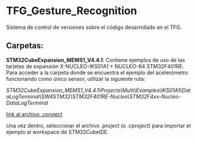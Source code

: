 # TFG_Gesture_Recognition
Sistema de control de versiones sobre el código desarrollado en el TFG.

## Carpetas:

**STM32CubeExpansion_MEMS1_V4.4.1**: Contiene ejemplos de uso de las tarjetas de expansión X-NUCLEO-IKS01A1 + NUCLEO-64 STM32F401RE.
Para acceder a la carpeta donde se encuentra el ejemplo del acelerómetro funcionando como único sensor, utilizar la siguiente ruta:

*STM32CubeExpansion_MEMS1_V4.4.1\Projects\Multi\Examples\IKS01A1\DataLogTerminal\SW4STM32\STM32F401RE-Nucleo\STM32F4xx-Nucleo-DataLogTerminal*

[link al archivo .cproject](https://github.com/juacuegut/TFG_Gesture_Recognition/tree/main/STM32CubeExpansion_MEMS1_V4.4.1/Projects/Multi/Examples/IKS01A1/DataLogExtended/SW4STM32/STM32F401RE-Nucleo)

Una vez dentro, seleccionar el archivo .project (o .cproject) para importar el ejemplo al workspace de STM32CubeIDE. 
